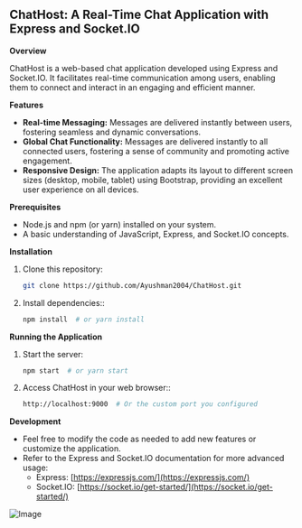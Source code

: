 ## ChatHost: A Real-Time Chat Application with Express and Socket.IO

**Overview**

ChatHost is a web-based chat application developed using Express and Socket.IO. It facilitates real-time communication among users, enabling them to connect and interact in an engaging and efficient manner.

**Features**

* **Real-time Messaging:** Messages are delivered instantly between users, fostering seamless and dynamic conversations.
* **Global Chat Functionality:** Messages are delivered instantly to all connected users, fostering a sense of community and promoting active engagement.
* **Responsive Design:** The application adapts its layout to different screen sizes (desktop, mobile, tablet) using Bootstrap, providing an excellent user experience on all devices.

**Prerequisites**

* Node.js and npm (or yarn) installed on your system.
* A basic understanding of JavaScript, Express, and Socket.IO concepts.

**Installation**

1. Clone this repository:
   ```bash
   git clone https://github.com/Ayushman2004/ChatHost.git
1. Install dependencies::
   ```bash
   npm install  # or yarn install
**Running the Application**

1. Start the server:
   ```bash
   npm start  # or yarn start
1. Access ChatHost in your web browser::
   ```bash
   http://localhost:9000  # Or the custom port you configured
**Development**
* Feel free to modify the code as needed to add new features or customize the application.
* Refer to the Express and Socket.IO documentation for more advanced usage:
    * Express: [https://expressjs.com/](https://expressjs.com/)
    * Socket.IO: [https://socket.io/get-started/](https://socket.io/get-started/)   

![Image](image.png)